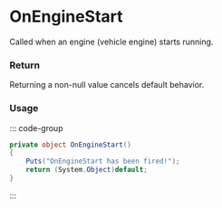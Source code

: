 <Badge type="danger" text="Carbon Compatible"/><Badge type="warning" text="Oxide Compatible"/>
# OnEngineStart
Called when an engine (vehicle engine) starts running.
### Return
Returning a non-null value cancels default behavior.

### Usage
::: code-group
```csharp [Example]
private object OnEngineStart()
{
	Puts("OnEngineStart has been fired!");
	return (System.Object)default;
}
```
:::
